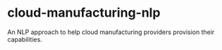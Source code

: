 # cloud-manufacturing-nlp
An NLP approach to help cloud manufacturing providers provision their capabilities.
